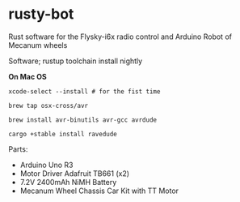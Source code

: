 # rusty-bot
Rust software for the Flysky-i6x radio control and Arduino Robot of Mecanum wheels

Software;
rustup toolchain install nightly

**On Mac OS**
```
xcode-select --install # for the fist time

brew tap osx-cross/avr

brew install avr-binutils avr-gcc avrdude

cargo +stable install ravedude
```

Parts:

- Arduino Uno R3
- Motor Driver Adafruit TB661 (x2)
- 7.2V 2400mAh NiMH Battery 
- Mecanum Wheel Chassis Car Kit with TT Motor
